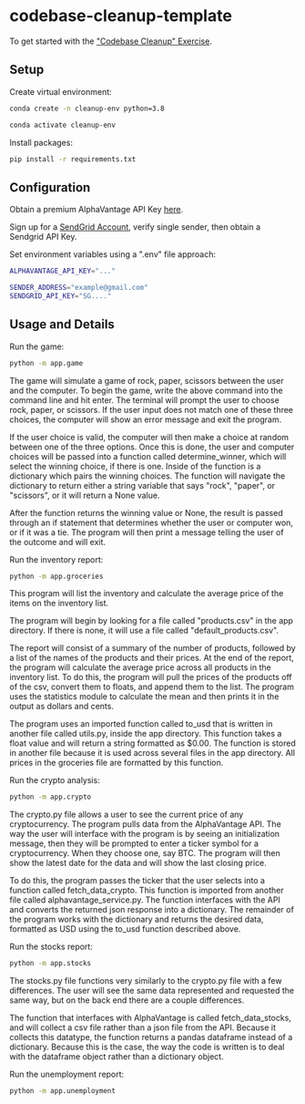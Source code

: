# codebase-cleanup-template

To get started with the ["Codebase Cleanup" Exercise](https://github.com/prof-rossetti/intro-to-python/blob/main/exercises/codebase-cleanup/README.md).

## Setup

Create virtual environment:

```sh
conda create -n cleanup-env python=3.8
```

```sh
conda activate cleanup-env
```

Install packages:

```sh
pip install -r requirements.txt
```


## Configuration

Obtain a premium AlphaVantage API Key [here](https://www.alphavantage.co/).

Sign up for a [SendGrid Account](https://sendgrid.com/), verify single sender, then obtain a Sendgrid API Key. 


Set environment variables using a ".env" file approach:

```sh
ALPHAVANTAGE_API_KEY="..."

SENDER_ADDRESS="example@gmail.com"
SENDGRID_API_KEY="SG...."
```


## Usage and Details

Run the game:

```sh
python -m app.game
```

The game will simulate a game of rock, paper, scissors between the user and the computer.  To begin the game, write the above command into the command line and hit enter.  The terminal will prompt the user to choose rock, paper, or scissors.  If the user input does not match one of these three choices, the computer will show an error message and exit the program.  

If the user choice is valid, the computer will then make a choice at random between one of the three options.  Once this is done, the user and computer choices will be passed into a function called determine_winner, which will select the winning choice, if there is one.  Inside of the function is a dictionary which pairs the winning choices.  The function will navigate the dictionary to return either a string variable that says "rock", "paper", or "scissors", or it will return a None value.

After the function returns the winning value or None, the result is passed through an if statement that determines whether the user or computer won, or if it was a tie.  The program will then print a message telling the user of the outcome and will exit.



Run the inventory report:

```sh
python -m app.groceries
```

This program will list the inventory and calculate the average price of the items on the inventory list.  

The program will begin by looking for a file called "products.csv" in the app directory.  If there is none, it will use a file called "default_products.csv".  

The report will consist of a summary of the number of products, followed by a list of the names of the products and their prices.  At the end of the report, the program will calculate the average price across all products in the inventory list.  To do this, the program will pull the prices of the products off of the csv, convert them to floats, and append them to the list.  The program uses the statistics module to calculate the mean and then prints it in the output as dollars and cents.

The program uses an imported function called to_usd that is written in another file called utils.py, inside the app directory.  This function takes a float value and will return a string formatted as $0.00.  The function is stored in another file because it is used across several files in the app directory.  All prices in the groceries file are formatted by this function.



Run the crypto analysis:

```sh
python -m app.crypto
```

The crypto.py file allows a user to see the current price of any cryptocurrency.  The program pulls data from the AlphaVantage API.  The way the user will interface with the program is by seeing an initialization message, then they will be prompted to enter a ticker symbol for a cryptocurrency.  When they choose one, say BTC.  The program will then show the latest date for the data and will show the last closing price.

To do this, the program passes the ticker that the user selects into a function called fetch_data_crypto.  This function is imported from another file called alphavantage_service.py.  The function interfaces with the API and converts the returned json response into a dictionary.  The remainder of the program works with the dictionary and returns the desired data, formatted as USD using the to_usd function described above.

Run the stocks report:

```sh
python -m app.stocks
```

The stocks.py file functions very similarly to the crypto.py file with a few differences.  The user will see the same data represented and requested the same way, but on the back end there are a couple differences.

The function that interfaces with AlphaVantage is called fetch_data_stocks, and will collect a csv file rather than a json file from the API.  Because it collects this datatype, the function returns a pandas dataframe instead of a dictionary.  Because this is the case, the way the code is written is to deal with the dataframe object rather than a dictionary object.  

Run the unemployment report:

```sh
python -m app.unemployment
```